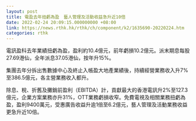 ```yaml
---
layout: post
title: 電盈去年扭虧為盈　藝人管理及活動收益急升近10倍
date: 2022-02-24 20:09:15.000000000 +08:00
link: https://news.rthk.hk/rthk/ch/component/k2/1635690-20220224.htm
categories: rthk
---
```


電訊盈科去年業績扭虧為盈，盈利約10.4億元，前年虧損10.2億元。派末期息每股27.69港仙，全年派息37.05港仙，按年升15%。

集團去年分拆出售數據中心及終止入帳盈大地產業績後，持續經營業務收入升7%至386.5億元，各主營業務收入都升。

除息、稅、折舊及攤銷前盈利（EBITDA）計，貢獻最大的香港電訊升2%至127.3億元，企業方案業務亦升31%，OTT業務虧損收窄。免費電視及相關業務扭虧為盈，盈利9400萬元，受惠廣告收益升逾1倍至6.2億元，藝人管理及活動業務收益更急升近10倍。
